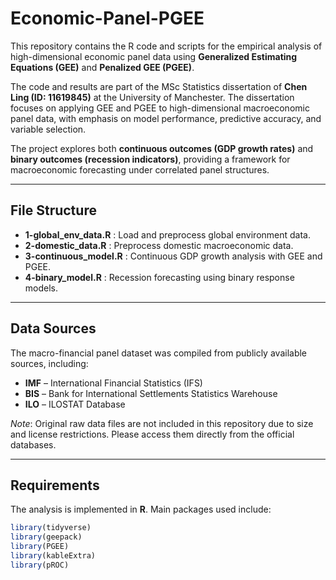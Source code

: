 # Economic-Panel-PGEE


This repository contains the R code and scripts for the empirical analysis of high-dimensional economic panel data using **Generalized Estimating Equations (GEE)** and **Penalized GEE (PGEE)**.  

The code and results are part of the MSc Statistics dissertation of **Chen Ling (ID: 11619845)** at the University of Manchester. The dissertation focuses on applying GEE and PGEE to high-dimensional macroeconomic panel data, with emphasis on model performance, predictive accuracy, and variable selection.

The project explores both **continuous outcomes (GDP growth rates)** and **binary outcomes (recession indicators)**, providing a framework for macroeconomic forecasting under correlated panel structures.

---

## File Structure

- **1-global_env_data.R** : Load and preprocess global environment data.  
- **2-domestic_data.R** : Preprocess domestic macroeconomic data.  
- **3-continuous_model.R** : Continuous GDP growth analysis with GEE and PGEE.  
- **4-binary_model.R** : Recession forecasting using binary response models.  

---

## Data Sources

The macro-financial panel dataset was compiled from publicly available sources, including:  
- **IMF** – International Financial Statistics (IFS)  
- **BIS** – Bank for International Settlements Statistics Warehouse  
- **ILO** – ILOSTAT Database  

 *Note*: Original raw data files are not included in this repository due to size and license restrictions. Please access them directly from the official databases.

---

## Requirements

The analysis is implemented in **R**. Main packages used include:  

```r
library(tidyverse)
library(geepack)
library(PGEE)
library(kableExtra)
library(pROC)
